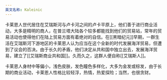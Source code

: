 ```yaml
---
英文名称: Kaleinic
---
```

卡莱恩人世代居住在艾瑞斯河与卢卡河之间的卢卡平原上，他们善于进行商业活动，大多是精明的商人，在普兰塔大陆各个较多都能找到他们的贸易站，常年的贸易活动也使得他们在陆上贸易方面有着绝对的自信。在[[黑暗纪元]]早期，一群生活在艾瑞斯河下游地区的卡莱恩人认为应当在这个全新的时代发展海洋贸易，但遭到了议会的否决。由于长久的矛盾，他们决定从共和国中独立出去，发展海洋贸易，建立了[[艾瑞斯商业共和国]]。久而久之，这群人便自称[[艾瑞斯人]]。 ​

卡莱恩人身材中等偏小，浅色皮肤，发色瞳色多样化，大多为金发或棕发，由于长期的商业活动，卡莱恩人性格比较轻浮，热情，热爱探险；当然，也很贪财。